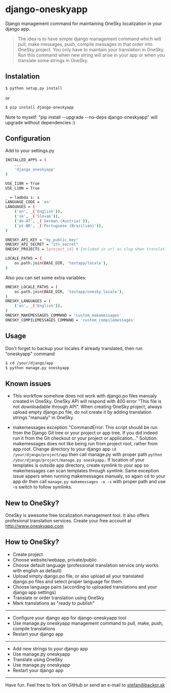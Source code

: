django-oneskyapp
================

Django management command for maintaining OneSky localization in your django app.

>The idea is to have simple django management command which will pull, make messages, push, compile messages in that order into OneSky project. You only have to maintain your translation in OneSky. Run this command when new string will arise in your app or when you translate some strings in OneSky.

Instalation
---
```sh
$ python setup.py install
```
or 

```sh
$ pip install django-oneskyapp
```
Note to myself: "pip install --upgrade --no-deps django-oneskyapp" will upgrade without dependencies :)

Configuration
---

Add to your settings.py

```sh
INSTALLED_APPS = (
    ...
    'django_oneskyapp'
)

USE_I18N = True
USE_L10N = True

_ = lambda s: s
LANGUAGE_CODE = 'en'
LANGUAGES = (
    ('en', _('English')),
    ('sk', _('Slovak')),
    ('de-AT', _('German (Austria)')),
    ('pt-BR', _('Portuguese (Brazilian)')),
)

ONESKY_API_KEY = "my_public_key"
ONESKY_API_SECRET = "its_secret"
ONESKY_PROJECTS = [project_id] # Included in url as slug when translating or in projects list

LOCALE_PATHS = (
    os.path.join(BASE_DIR, 'testapp/locale'),
)

```

Also you can set some extra variables:
```sh
ONESKY_LOCALE_PATHS = (
    os.path.join(BASE_DIR, 'testapp/onesky_locale'),
)
ONESKY_LANGUAGES = (
    ('en', _('English')),
)
ONESKY_MAKEMESSAGES_COMMAND = 'custom_makemessages'
ONESKY_COMPILEMESSAGES_COMMAND = 'custom_compilemessages'
```

Usage
---
Don't forget to backup your locales if already translated, then run "oneskyapp" command
```sh
$ cd /your/django/app 
$ python manage.py oneskyapp
```

Known issues
---
- This workflow somehow does not work with django.po files manualy created in OneSky. OneSky API will respond with 400 error "This file is not downloadable through API". When creating OneSky project, always upload empty django.po file, do not create it by adding translation strings "manualy" in OneSky. 

- makemessages exception "CommandError: This script should be run from the Django Git tree or your project or app tree. If you did indeed run it from the Git checkout or your project or application..." Solution: makemessages does not like being run from project root, rather from app root. Change directory to your django app ```cd /your/django/project/app``` then call manage.py with proper path ```python /your/django/project/manage.py oneskyapp;``` If location of your templates is outside app directory, create symlink to your app so makemessages can scan templates through symlink. Same exception issue appers when running makemessages manualy, so again cd to your app dir then call ```manage.py makemessages -a -s``` with proper path and use -s switch to follow symlinks.

New to OneSky?
---
OneSky is awesome free localization management tool. It also offers profesional translation services. Create your free account at http://www.oneskyapp.com

How to OneSky?
---
- Create project
- Choose website/webapp, private/public
- Choose default language (professional translation service only works with english as default)
- Upload empty django.po file, or also upload all your translated django.po files and select proper language for them.
- Choose language pairs (according to uploaded translations and your django app settings)
- Translate or order translation using OneSky
- Mark translations as "ready to publish"

---

- Configure your django app for django-oneskyapp tool
- Use manage.py oneskyapp management command to pull, make, push, compile translations
- Restart your django app

---

- Add new strings to your django app
- Use manage.py oneskyapp
- Translate using OneSky
- Use manage.py oneskyapp
- Restart your django app

---

Have fun. 
Feel free to fork on GitHub or send an e-mail to stefan@backor.sk


